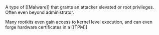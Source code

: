 A type of [[Malware]] that grants an attacker elevated or root privileges. Often even beyond administrator.

Many rootkits even gain access to kernel level execution, and can even forge hardware certificates in a [[TPM]]

